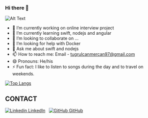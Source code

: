 ### Hi there 👋


![Alt Text](https://camo.githubusercontent.com/5ead691fd547595a2714fb04ddc86273a386d4f053001edda5c42678b52f4262/68747470733a2f2f6d656469612e67697068792e636f6d2f6d656469612f4c384b36326954446b7a4758362f67697068792e676966)

- 🔭 I’m currently working on online interview project
- 🌱 I’m currently learning swift, nodejs and angular
- 👯 I’m looking to collaborate on ...
- 🤔 I’m looking for help with Docker
- 💬 Ask me about swift and nodejs
- 📫 How to reach me: Email - tugrulcanmercan97@gmail.com
- 😄 Pronouns: He/his
- ⚡ Fun fact: I like to listen to songs during the day and to travel on weekends.

[![Top Langs](https://github-readme-stats.vercel.app/api/top-langs/?username=TugrulCanMercan&layout=compact)](https://github.com/TugrulCanMercan/github-readme-stats)
## CONTACT
[![Linkedin](https://i.stack.imgur.com/gVE0j.png) LinkedIn](https://www.linkedin.com/in/tu%C4%9Frul-can-mercan-603ba1209/)
&nbsp;
[![GitHub](https://i.stack.imgur.com/tskMh.png) GitHub](https://github.com/TugrulCanMercan)
